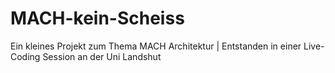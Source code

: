 # MACH-kein-Scheiss
Ein kleines Projekt zum Thema MACH Architektur | Entstanden in einer Live-Coding Session an der Uni Landshut
